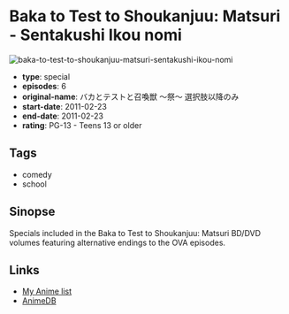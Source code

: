 # Baka to Test to Shoukanjuu: Matsuri - Sentakushi Ikou nomi

![baka-to-test-to-shoukanjuu-matsuri-sentakushi-ikou-nomi](https://cdn.myanimelist.net/images/anime/11/75276.jpg)

-   **type**: special
-   **episodes**: 6
-   **original-name**: バカとテストと召喚獣 ～祭～ 選択肢以降のみ
-   **start-date**: 2011-02-23
-   **end-date**: 2011-02-23
-   **rating**: PG-13 - Teens 13 or older

## Tags

-   comedy
-   school

## Sinopse

Specials included in the Baka to Test to Shoukanjuu: Matsuri BD/DVD volumes featuring alternative endings to the OVA episodes.

## Links

-   [My Anime list](https://myanimelist.net/anime/31298/Baka_to_Test_to_Shoukanjuu__Matsuri_-_Sentakushi_Ikou_nomi)
-   [AnimeDB](http://anidb.info/perl-bin/animedb.pl?show=anime&aid=8085)
